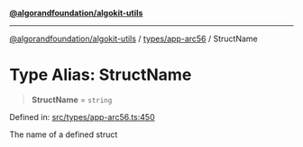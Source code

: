 [**@algorandfoundation/algokit-utils**](../../../README.md)

***

[@algorandfoundation/algokit-utils](../../../README.md) / [types/app-arc56](../README.md) / StructName

# Type Alias: StructName

> **StructName** = `string`

Defined in: [src/types/app-arc56.ts:450](https://github.com/algorandfoundation/algokit-utils-ts/blob/main/src/types/app-arc56.ts#L450)

The name of a defined struct
